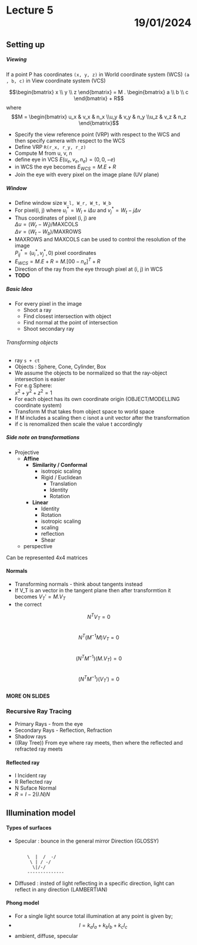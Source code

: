 # Lecture 5 <div style="text-align:right;"> 19/01/2024 </div>

## Setting up
##### Viewing

If a point P has coordinates `(x, y, z)` in World coordinate system (WCS)
`(a , b, c)` in View coordinate system (VCS)

$$\begin{bmatrix} x \\ y \\ z \end{bmatrix} = M . \begin{bmatrix} a \\ b \\ c \end{bmatrix} + R$$
where   
$$M = \begin{bmatrix} u_x & v_x & n_x \\u_y & v_y & n_y \\u_z & v_z & n_z \end{bmatrix}$$

- Specify the view reference point (VRP) with respect to the WCS and then specify camera with respect to the WCS
- Define VRP `R(r_x, r_y, r_z)`
- Compute M from u, v, n
- define eye in VCS
    $E(u_e,v_e, n_e) = (0, 0, -e)$
- in WCS the eye becomes $E_{WCS} = M.E + R$
- Join the eye with every pixel on the image plane (UV plane)

##### Window 
- Define window size `W_l, W_r, W_t, W_b`
- For pixel(i, j) where $u_i^* = W_l + i\Delta u$ and $v_j^* = W_t - j\Delta v$
- Thus coordinates of pixel (i, j) are  
    $\Delta u = (W_r - W_l) / \text{MAXCOLS}$  
    $\Delta v = (W_t - W_b) / \text{MAXROWS}$
- MAXROWS and MAXCOLS can be used to control the resolution of the image  
    $P_{ij}^* = (u_i^*, v_j^*, 0)$ pixel coordinates
- $E_{WCS} = M.E + R = M.[0 0 -n_e]^T + R$
- Direction of the ray from the eye through pixel at (i, j) in WCS 
- __TODO__

##### Basic Idea
- For every pixel in the image
    * Shoot a ray
    * Find closest intersection with object
    * Find normal at the point of intersection
    * Shoot secondary ray

###### Transforming objects
- ray `s + ct`
- Objects : Sphere, Cone, Cylinder, Box
- We assume the objects to be normalized so that the ray-object intersection is easier
- For e.g Sphere:  
     $x^2 + y^2 + z^2 = 1$
- For each object has its own coordinate origin (OBJECT/MODELLING coordinate system)
- Transform M that takes from object space to world space
- If M includes a scaling then c isnot a unit vector after the transformation
- if c is renomalized then scale the value t accordingly

##### Side note on transformations
- Projective
    * **Affine**
        + **Similarity / Conformal**
            + isotropic scaling
            + Rigid / Euclidean
                + Translation
                + Identity 
                + Rotation
        + **Linear**
            + Identity
            + Rotation
            + isotropic scaling
            + scaling
            + reflection
            + Shear
    * perspective

Can be represented 4x4 matrices

#### Normals
- Transforming normals - think about tangents instead
- If V_T is an vector in the tangent plane then after transformtion it becomes $V_T' = M.V_T$
- the correct 

$$N^TV_T = 0$$  
$$N^T(M^{-1}M)V_T = 0$$  
$$(N^TM^{-1})(M.V_T) = 0$$  
$$(N^TM^{-1})(V_T') = 0$$  
__MORE ON SLIDES__


### Recursive Ray Tracing
- Primary Rays - from the eye
- Secondary Rays - Reflection, Refraction
- Shadow rays
- ((Ray Tree)) From eye where ray meets, then where the reflected and refracted ray meets

#### Reflected ray
- I Incident ray
- R Reflected ray
- N Suface Normal
- $R = I - 2(I.N)N$

## Illumination model
#### Types of surfaces
- Specular : bounce in the general mirror Direction (GLOSSY)
````

        \  |  /  -/
         \ | / -/
          \|/-/
        --------------
````
- Diffused : insted of light reflecting in a specific direction, light can reflect in any direction (LAMBERTIAN)
#### Phong model
- For a single light source total illumination at any point is given by;
- $$I = k_aI_a + k_bI_b +k_cI_c$$
- ambient, diffuse, specular
